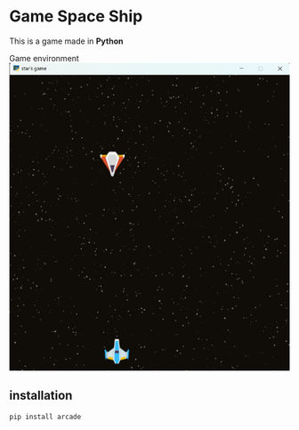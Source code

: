 # Game Space Ship

This is a game made in **Python**

Game environment
![Game environment](https://github.com/SinaHosseini/jalase-13/blob/684566a83179d2cae97ec3516308b3c352cbf45c/ScreenshotGameEnvironment.png)

## installation
```
pip install arcade
```
